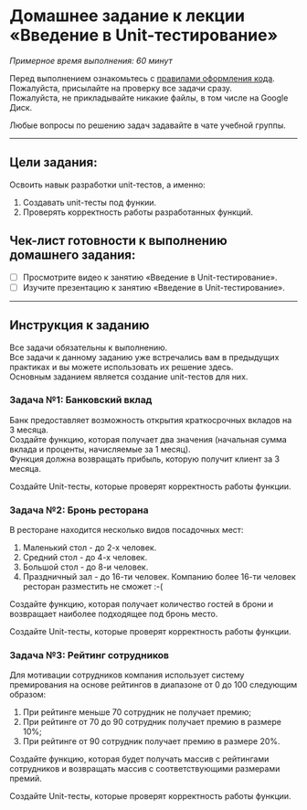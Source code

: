 # Домашнее задание к лекции «Введение в Unit-тестирование»

_Примерное время выполнения: 60 минут_

Перед выполнением ознакомьтесь с [правилами оформления кода](https://github.com/netology-code/codestyle/blob/master/swift/README.md).  
Пожалуйста, присылайте на проверку все задачи сразу.  
Пожалуйста, не прикладывайте никакие файлы, в том числе на Google Диск.

Любые вопросы по решению задач задавайте в чате учебной группы.

_______
## Цели задания:

Освоить навык разработки unit-тестов, а именно:
1. Создавать unit-тесты под функии.
2. Проверять корректность работы разработанных функций.

## Чек-лист готовности к выполнению домашнего задания:

- [ ] Просмотрите видео к занятию «Введение в Unit-тестирование».
- [ ] Изучите презентацию к занятию «Введение в Unit-тестирование».

----------------------

## Инструкция к заданию
Все задачи обязательны к выполнению.  
Все задачи к данному заданию уже встречались вам в предыдущих практиках и вы можете использовать их решение здесь.  
Основным заданием является создание unit-тестов для них. 


### Задача №1: Банковский вклад

Банк предоставляет возможность открытия краткосрочных вкладов на 3 месяца.  
Создайте функцию, которая получает два значения (начальная сумма вклада и проценты, начисляемые за 1 месяц).  
Функция должна возвращать прибыль, которую получит клиент за 3 месяца.

Создайте Unit-тесты, которые проверят корректность работы функции.


### Задача №2: Бронь ресторана

В ресторане находится несколько видов посадочных мест:
1. Маленький стол - до 2-х человек.
2. Средний стол - до 4-х человек.
3. Большой стол - до 8-и человек.
4. Праздничный зал - до 16-ти человек.
Компанию более 16-ти человек ресторан разместить не сможет :-(

Создайте функцию, которая получает количество гостей в брони и возвращает наиболее подходящее под бронь место.  

Создайте Unit-тесты, которые проверят корректность работы функции.


### Задача №3: Рейтинг сотрудников

Для мотивации сотрудников компания использует систему премирования на основе рейтингов в диапазоне от 0 до 100 следующим образом:
1. При рейтинге меньше 70 сотрудник не получает премию;
2. При рейтинге от 70 до 90 сотрудник получает премию в размере 10%;
3. При рейтинге от 90 сотрудник получает премию в размере 20%.

Создайте функцию, которая будет получать массив с рейтингами сотрудников и возвращать массив с соответствующими размерами премий.

Создайте Unit-тесты, которые проверят корректность работы функции.
